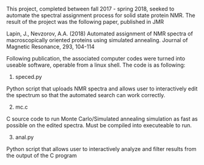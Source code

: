 This project, completed between fall 2017 - spring 2018, seeked to automate the spectral assignment process for solid state protein NMR.
The result of the project was the following paper, published in JMR

Lapin, J., Nevzorov, A.A. (2018) Automated assignment of NMR spectra of macroscopically oriented proteins using simulated annealing. Journal of Magnetic Resonance, 293, 104-114

Following publication, the associated computer codes were turned into useable software, operable from a linux shell.
The code is as following:

1. speced.py

Python script that uploads NMR spectra and allows user to interactively edit the spectrum so that the automated search can work correctly.

2. mc.c

C source code to run Monte Carlo/Simulated annealing simulation as fast as possible on the edited spectra. Must be compiled into executeable to run.

3. anal.py

Python script that allows user to interactively analyze and filter results from the output of the C program
